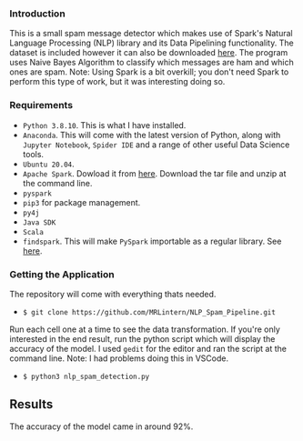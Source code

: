 ### Introduction

This is a small spam message detector which makes use of Spark's Natural Language Processing (NLP) library and its Data Pipelining functionality. 
The dataset is included however it can also be downloaded [here](https://archive.ics.uci.edu/ml/datasets/SMS+Spam+Collection). The program uses Naive Bayes Algorithm to classify which messages are ham and which ones are spam. Note: Using Spark is a bit overkill; you don't need Spark to perform this type of work, but it was interesting doing so.

### Requirements

* `Python 3.8.10`. This is what I have installed.
* `Anaconda`. This will come with the latest version of Python, along with `Jupyter Notebook`, `Spider IDE` and a range of other useful Data Science tools.
* `Ubuntu 20.04`.
* `Apache Spark`. Dowload it from [here](https://spark.apache.org/downloads.html). Download the tar file and unzip at the command line.
* `pyspark`
* `pip3` for package management.
* `py4j`
* `Java SDK`
* `Scala`
* `findspark`. This will make `PySpark` importable as a regular library. See [here](https://pypi.org/project/findspark/).

### Getting the Application

The repository will come with everything thats needed.

* `$ git clone https://github.com/MRLintern/NLP_Spam_Pipeline.git`

Run each cell one at a time to see the data transformation.
If you're only interested in the end result, run the python script which will display the accuracy of the model. I used `gedit` for the editor and ran the script at the command line. Note: I had problems doing this in VSCode.

* `$ python3 nlp_spam_detection.py`

## Results

The accuracy of the model came in around 92%.

